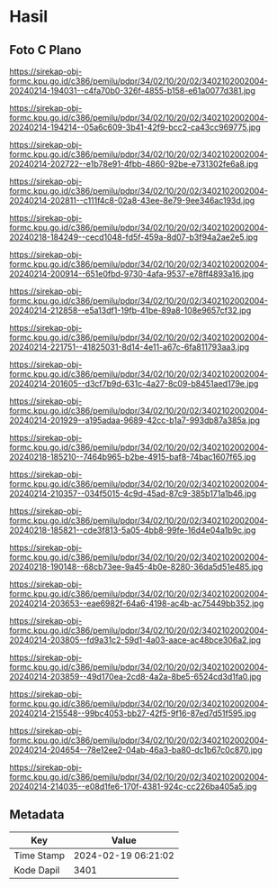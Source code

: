# Hasil

## Foto C Plano

https://sirekap-obj-formc.kpu.go.id/c386/pemilu/pdpr/34/02/10/20/02/3402102002004-20240214-194031--c4fa70b0-326f-4855-b158-e61a0077d381.jpg

https://sirekap-obj-formc.kpu.go.id/c386/pemilu/pdpr/34/02/10/20/02/3402102002004-20240214-194214--05a6c609-3b41-42f9-bcc2-ca43cc969775.jpg

https://sirekap-obj-formc.kpu.go.id/c386/pemilu/pdpr/34/02/10/20/02/3402102002004-20240214-202722--e1b78e91-4fbb-4860-92be-e731302fe6a8.jpg

https://sirekap-obj-formc.kpu.go.id/c386/pemilu/pdpr/34/02/10/20/02/3402102002004-20240214-202811--c111f4c8-02a8-43ee-8e79-9ee346ac193d.jpg

https://sirekap-obj-formc.kpu.go.id/c386/pemilu/pdpr/34/02/10/20/02/3402102002004-20240218-184249--cecd1048-fd5f-459a-8d07-b3f94a2ae2e5.jpg

https://sirekap-obj-formc.kpu.go.id/c386/pemilu/pdpr/34/02/10/20/02/3402102002004-20240214-200914--651e0fbd-9730-4afa-9537-e78ff4893a16.jpg

https://sirekap-obj-formc.kpu.go.id/c386/pemilu/pdpr/34/02/10/20/02/3402102002004-20240214-212858--e5a13df1-19fb-41be-89a8-108e9657cf32.jpg

https://sirekap-obj-formc.kpu.go.id/c386/pemilu/pdpr/34/02/10/20/02/3402102002004-20240214-221751--41825031-8d14-4e11-a67c-6fa811793aa3.jpg

https://sirekap-obj-formc.kpu.go.id/c386/pemilu/pdpr/34/02/10/20/02/3402102002004-20240214-201605--d3cf7b9d-631c-4a27-8c09-b8451aed179e.jpg

https://sirekap-obj-formc.kpu.go.id/c386/pemilu/pdpr/34/02/10/20/02/3402102002004-20240214-201929--a195adaa-9689-42cc-b1a7-993db87a385a.jpg

https://sirekap-obj-formc.kpu.go.id/c386/pemilu/pdpr/34/02/10/20/02/3402102002004-20240218-185210--7464b965-b2be-4915-baf8-74bac1607f65.jpg

https://sirekap-obj-formc.kpu.go.id/c386/pemilu/pdpr/34/02/10/20/02/3402102002004-20240214-210357--034f5015-4c9d-45ad-87c9-385b171a1b46.jpg

https://sirekap-obj-formc.kpu.go.id/c386/pemilu/pdpr/34/02/10/20/02/3402102002004-20240218-185821--cde3f813-5a05-4bb8-99fe-16d4e04a1b9c.jpg

https://sirekap-obj-formc.kpu.go.id/c386/pemilu/pdpr/34/02/10/20/02/3402102002004-20240218-190148--68cb73ee-9a45-4b0e-8280-36da5d51e485.jpg

https://sirekap-obj-formc.kpu.go.id/c386/pemilu/pdpr/34/02/10/20/02/3402102002004-20240214-203653--eae6982f-64a6-4198-ac4b-ac75449bb352.jpg

https://sirekap-obj-formc.kpu.go.id/c386/pemilu/pdpr/34/02/10/20/02/3402102002004-20240214-203805--fd9a31c2-59d1-4a03-aace-ac48bce306a2.jpg

https://sirekap-obj-formc.kpu.go.id/c386/pemilu/pdpr/34/02/10/20/02/3402102002004-20240214-203859--49d170ea-2cd8-4a2a-8be5-6524cd3d1fa0.jpg

https://sirekap-obj-formc.kpu.go.id/c386/pemilu/pdpr/34/02/10/20/02/3402102002004-20240214-215548--99bc4053-bb27-42f5-9f16-87ed7d51f595.jpg

https://sirekap-obj-formc.kpu.go.id/c386/pemilu/pdpr/34/02/10/20/02/3402102002004-20240214-204654--78e12ee2-04ab-46a3-ba80-dc1b67c0c870.jpg

https://sirekap-obj-formc.kpu.go.id/c386/pemilu/pdpr/34/02/10/20/02/3402102002004-20240214-214035--e08d1fe6-170f-4381-924c-cc226ba405a5.jpg


## Metadata

| Key        | Value               |
| ---------- | ------------------- |
| Time Stamp | 2024-02-19 06:21:02 |
| Kode Dapil | 3401                |



